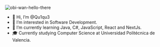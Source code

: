 ![obi-wan-hello-there](https://user-images.githubusercontent.com/57369001/172705035-09b39575-b917-448a-8895-af2c4a8ca0a3.gif)

- 👋 Hi, I’m @Qu1qu3
- 👀 I’m interested in Software Development.
- 🌱 I’m currently learning Java, C#, JavaScript, React and NextJs.
- 🎓 Currently studying Computer Science at Universidad Politécnica de Valencia.
<!---
Qu1qu3/Qu1qu3 is a ✨ special ✨ repository because its `README.md` (this file) appears on your GitHub profile.
You can click the Preview link to take a look at your changes.
--->
